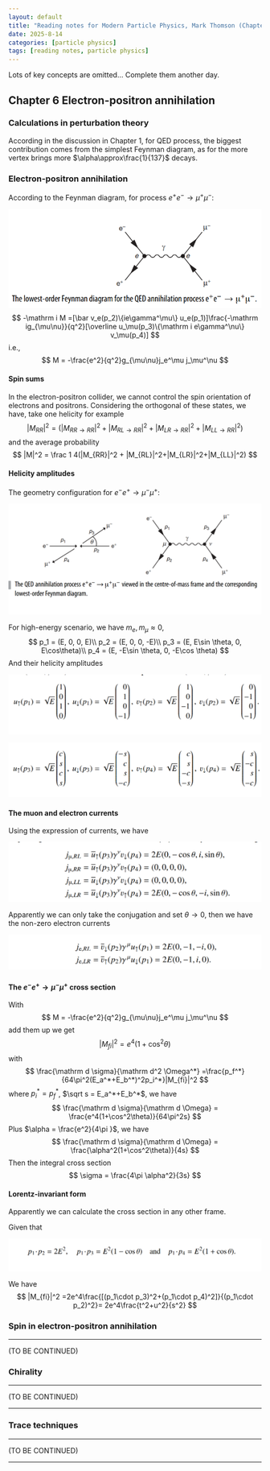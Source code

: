 ```yaml
---
layout: default
title: "Reading notes for Modern Particle Physics, Mark Thomson (Chapter 6)"
date: 2025-8-14
categories: [particle physics]
tags: [reading notes, particle physics]
---
```


Lots of key concepts are omitted... Complete them another day.

## Chapter 6 Electron-positron annihilation

### Calculations in perturbation theory

According in the discussion in Chapter 1, for QED process, the biggest contribution comes from the simplest Feynman diagram, as for the more vertex brings more $\alpha\approx\frac{1}{137}$ decays.

### Electron-positron annihilation

According to the Feynman diagram, for process $e^+e^-\to\mu^+\mu^-$:

![image-20250811114125762](https://raw.githubusercontent.com/stur007/img/main/img/202508111141323.png)
$$
-\mathrm i M =[\bar v_e(p_2)\{ie\gamma^\mu\} u_e(p_1)]\frac{-\mathrm  ig_{\mu\nu}}{q^2}[\overline u_\mu(p_3)\{\mathrm i e\gamma^\nu\} v_\mu(p_4)]
$$
i.e.,
$$
M = -\frac{e^2}{q^2}g_{\mu\nu}j_e^\mu j_\mu^\nu
$$

#### Spin sums

In the electron-positron collider, we cannot control the spin orientation of electrons and positrons. Considering the orthogonal of these states, we have, take one helicity for example
$$
|M_{RR}|^2 = (|M_{RR\to RR}|^2 + |M_{RL \to RR}|^2 +|M_{LR\to RR}|^2 + |M_{LL\to RR}|^2)
$$
and the average probability
$$
|M|^2 = \frac 1 4(|M_{RR}|^2 + |M_{RL}|^2+|M_{LR}|^2+|M_{LL}|^2)
$$

#### Helicity amplitudes

The geometry configuration for $e^-e^+\to\mu^-\mu^+$:

![image-20250811172734136](https://raw.githubusercontent.com/stur007/img/main/img/202508111727240.png)

For high-energy scenario, we have $m_e, m_\mu \approx 0$,
$$
p_1 = (E, 0, 0, E)\\
p_2 = (E, 0, 0, -E)\\
p_3 = (E, E\sin \theta, 0, E\cos\theta)\\
p_4 = (E, -E\sin \theta, 0, -E\cos \theta)
$$
And their helicity amplitudes

![image-20250811173309546](https://raw.githubusercontent.com/stur007/img/main/img/202508111733530.png)

![image-20250811173326515](https://raw.githubusercontent.com/stur007/img/main/img/202508111733515.png)

#### The muon and electron currents

Using the expression of currents, we have

![image-20250811173533161](https://raw.githubusercontent.com/stur007/img/main/img/202508111735275.png)

Apparently we can only take the conjugation and set $\theta \to 0$, then we have the non-zero electron currents

![image-20250811173734648](https://raw.githubusercontent.com/stur007/img/main/img/202508111737223.png)

#### The $e^-e^+\to \mu^-\mu^+$ cross section

With 
$$
M = -\frac{e^2}{q^2}g_{\mu\nu}j_e^\mu j_\mu^\nu
$$
add them up we get
$$
|M_{fi}|^2 = e^4 (1+\cos^2\theta)
$$
with
$$
\frac{\mathrm d \sigma}{\mathrm d^2 \Omega^*} =\frac{p_f^*}{64\pi^2(E_a^*+E_b^*)^2p_i^*}|M_{fi}|^2
$$
where $p_i^* = p_f^*$, $\sqrt s = E_a^*+E_b^*$, we have
$$
\frac{\mathrm d \sigma}{\mathrm d \Omega} = \frac{e^4(1+\cos^2\theta)}{64\pi^2s}
$$
Plus $\alpha = \frac{e^2}{4\pi }$, we have
$$
\frac{\mathrm d \sigma}{\mathrm d \Omega} = \frac{\alpha^2(1+\cos^2\theta)}{4s}
$$
Then the integral cross section
$$
\sigma = \frac{4\pi \alpha^2}{3s}
$$

#### Lorentz-invariant form

Apparently we can calculate the cross section in any other frame. 

Given that

![image-20250811175345140](https://raw.githubusercontent.com/stur007/img/main/img/202508111753428.png)

We have
$$
|M_{fi}|^2 =2e^4\frac{[(p_1\cdot p_3)^2+(p_1\cdot p_4)^2]}{(p_1\cdot p_2)^2}=  2e^4\frac{t^2+u^2}{s^2}
$$

### Spin in electron-positron annihilation

---

(TO BE CONTINUED)

### Chirality

---

(TO BE CONTINUED)

---

### Trace techniques

---

(TO BE CONTINUED)

---
